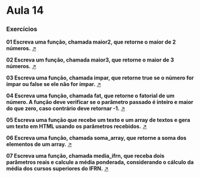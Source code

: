 # Aula 14
### Exercícios

**01 Escreva uma função, chamada maior2, que retorne o maior de 2 números.** [&#8599;](questao-01.rb)

**02 Escreva um função, chamada maior3, que retorne o maior de 3 números.** [&#8599;](questao-02.rb)

**03 Escreva uma função, chamada impar, que retorne true se o número for ímpar ou false se ele não for ímpar.** [&#8599;](questao-03.rb)

**04 Escreva uma função, chamada fat, que retorne o fatorial de um número. A função deve verificar se o parâmetro passado é inteiro e maior do que zero, caso contrário deve retornar -1.** [&#8599;](questao-04.rb)

**05 Escreva uma função que recebe um texto e um array de textos e gera um texto em HTML usando os parâmetros recebidos.** [&#8599;](questao-05.rb)

**06 Escreva uma função, chamada soma_array, que retorne a soma dos elementos de um array.** [&#8599;](questao-06.rb)

**07 Escreva uma função, chamada media_ifrn, que receba dois parâmetros reais e calcule a média ponderada, considerando o cálculo da média dos cursos superiores do IFRN.** [&#8599;](questao-07.rb)
